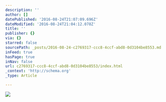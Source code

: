 ```yaml
---
description: ''
author: []
datePublished: '2016-08-24T21:07:09.696Z'
dateModified: '2016-08-24T21:04:12.078Z'
title: ''
publisher: {}
via: {}
starred: false
sourcePath: _posts/2016-08-24-c2769317-ccc8-4ccf-abd8-0d3104be8553.md
inFeed: true
hasPage: true
inNav: false
url: c2769317-ccc8-4ccf-abd8-0d3104be8553/index.html
_context: 'http://schema.org'
_type: Article

---
```

![](https://the-grid-user-content.s3-us-west-2.amazonaws.com/111a2aa0-2b82-45c6-ac50-de98b14948ea.jpg)
